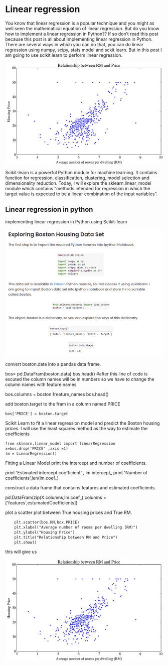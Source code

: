 # Linear regression
You know that linear regression is a popular technique and you might as well seen the mathematical equation of linear regression. But do you know how to implement a linear regression in Python?? If so don’t read this post because this post is all about implementing linear regression in Python. There are several ways in which you can do that, you can do linear regression using numpy, scipy, stats model and sckit learn. But in this post I am going to use scikit learn to perform linear regression.

![image25](../image/image26.png)

Scikit-learn is a powerful Python module for machine learning. It contains function for regression, classification, clustering, model selection and dimensionality reduction. Today, I will explore the sklearn.linear_model module which contains “methods intended for regression in which the target value is expected to be a linear combination of the input variables”.

## Linear regression in python
implementing linear regression in Python using Scikit-learn

![image27](../image/image27.png)

convert boston.data into a pandas data frame.

bos= pd.DataFram(boston.data)
bos.head()
#after this line of code is excuted the column names will be in numbers so we have to change the column names with feature names

bos.columns = boston.freature_names
bos.head()

 add boston.target to the fram in a column named PRICE
```
bos['PRICE'] = boston.target 
```
Scikit Learn
to fit a linear regression model and predict the Boston housing prices. I will use the least squares method as the way to estimate the coefficients

```
from sklearn.linear_model import linearRegression
x=bos.drop('PRICE' ,axis =1)
lm = LinearRegression()
```
Fitting a Linear Model
print the intercept and number of coefficients.

print 'Estimated intercept coefficient' , lm.intercept_
print 'Number of coefficients',len(lm.coef_)

construct a data frame that contains features and estimated coefficients.

pd.DataFram(zip(X.columns,lm.coef_),columns =['features',estumatedCoefficients])


plot a scatter plot between True housing prices and True RM.

 ``` 
     plt.scatter(bos.RM,box.PRICE)
     plt.xlabel("Average number of rooms per dwelling (RM)")
     plt.ylabel("Housing Price")
     plt.title("Relationship between RM and Price")
     plt.show()
 ```
this will give us

![image26](../image/image26.png)